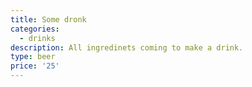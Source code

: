 ```yaml
---
title: Some dronk
categories:
  - drinks
description: All ingredinets coming to make a drink.
type: beer
price: '25'
---
```



